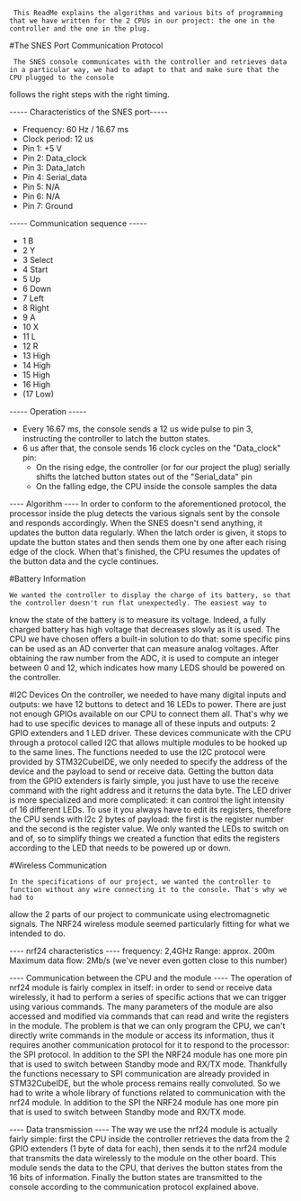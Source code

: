      This ReadMe explains the algorithms and various bits of programming that we have written for the 2 CPUs in our project: the one in the controller and the one in the plug.




#The SNES Port Communication Protocol

     The SNES console communicates with the controller and retrieves data in a particular way, we had to adapt to that and make sure that the CPU plugged to the console 
follows the right steps with the right timing.


----- Characteristics of the SNES port-----
- Frequency: 60 Hz / 16.67 ms
- Clock period: 12 us
- Pin 1: +5 V
- Pin 2: Data_clock
- Pin 3: Data_latch
- Pin 4: Serial_data
- Pin 5: N/A
- Pin 6: N/A
- Pin 7: Ground

----- Communication sequence -----
    
- 1     B       
- 2     Y       
- 3     Select  
- 4     Start   
- 5     Up      
- 6     Down    
- 7     Left    
- 8     Right   
- 9     A       
- 10    X       
- 11    L       
- 12    R       
- 13    High    
- 14    High    
- 15    High    
- 16    High    
- (17   Low)     

----- Operation -----
- Every 16.67 ms, the console sends a 12 us wide pulse to pin 3, instructing the controller to latch the button states.
- 6 us after that, the console sends 16 clock cycles on the "Data_clock" pin:
    - On the rising edge, the controller (or for our project the plug) serially shifts the latched button states out of the "Serial_data" pin
    - On the falling edge, the CPU inside the console samples the data

---- Algorithm ----
	In order to conform to the aforementioned protocol, the processor inside the plug detects the various signals sent by the console and responds accordingly.
When the SNES doesn't send anything, it updates the button data regularly. 
When the latch order is given, it stops to update the button states and then sends them one by one after each rising edge of the clock. 
When that's finished, the CPU resumes the updates of the button data and the cycle continues.



#Battery Information

	We wanted the controller to display the charge of its battery, so that the controller doesn't run flat unexpectedly. The easiest way to 
know the state of the battery is to measure its voltage. Indeed, a fully charged battery has high voltage that decreases slowly as it is used.
The CPU we have chosen offers a built-in solution to do that: some specific pins can be used as an AD converter that can measure analog voltages.
After obtaining the raw number from the ADC, it is used to compute an integer between 0 and 12, which indicates how many LEDS should be powered on the controller.


#I2C Devices
	On the controller, we needed to have many digital inputs and outputs: we have 12 buttons to detect and 16 LEDs to power. There are just 
not enough GPIOs available on our CPU to connect them all. That's why we had to use specific devices to manage all of these inputs and outputs: 
2 GPIO extenders and 1 LED driver.
	These devices communicate with the CPU through a protocol called I2C that allows multiple modules to be hooked up to the same lines.
The functions needed to use the I2C protocol were provided by STM32CubeIDE, we only needed to specify the address of the device and the payload to
send or receive data.
Getting the button data from the GPIO extenders is fairly simple, you just have to use the receive command with the right address and it returns the data byte.
The LED driver is more specialized and more complicated: it can control the light intensity of 16 different LEDs. To use it you always have to edit its registers, 
therefore the CPU sends with I2c 2 bytes of payload: the first is the register number and the second is the register value. We only wanted the LEDs to switch on and of,
so to simplify things we created a function that edits the registers according to the LED that needs to be powered up or down.




#Wireless Communication

	In the specifications of our project, we wanted the controller to function without any wire connecting it to the console. That's why we had to 
allow the 2 parts of our project to communicate using electromagnetic signals. The NRF24 wireless module seemed particularly fitting for what we intended to do.

---- nrf24 characteristics ----
frequency: 2,4GHz
Range: approx. 200m
Maximum data flow: 2Mb/s (we've never even gotten close to this number)

---- Communication between the CPU and the module ----
	The operation of nrf24 module is fairly complex in itself: in order to send or receive data wirelessly, it had to perform 
a series of specific actions that we can trigger using various commands. The many parameters of the module are also accessed 
and modified via commands that can read and write the registers in the module.
	The problem is that we can only program the CPU, we can't directly write commands in the module or access its information, thus it requires another communication 
protocol for it to respond to the processor: the SPI protocol. In addition to the SPI the NRF24 module has one more pin that is used to switch between Standby mode 
and RX/TX mode. Thankfully the functions necessary to SPI communication are already provided in STM32CubeIDE, but the whole process remains really convoluted. 
So we had to write a whole library of functions related to communication with the nrf24 module.
In addition to the SPI the NRF24 module has one more pin that is used to switch between Standby mode and RX/TX mode.

---- Data transmission ----
    The way we use the nrf24 module is actually fairly simple: first the CPU inside the controller retrieves the data from the 2 GPIO extenders (1 byte of data for each), 
then sends it to the nrf24 module that transmits the data wirelessly to the module on the other board. This module sends the data to the CPU, that derives the button 
states from the 16 bits of information. Finally the button states are transmitted to the console according to the communication protocol explained above.